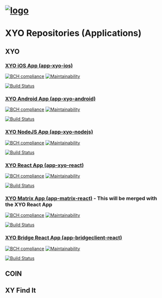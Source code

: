 [logo]: https://cdn.xy.company/img/brand/XY_Logo_GitHub.png

# [![logo]](https://xy.company)

# XYO Repositories (Applications)

## XYO

### [XYO iOS App (app-xyo-ios)](https://github.com/XYOracleNetwork/app-xyo-ios)

[![BCH compliance](https://bettercodehub.com/edge/badge/XYOracleNetwork/app-xyo-ios?branch=master&token=d1a1202b305cc5c0aca3499f88cf19c8bbd135bd)](https://bettercodehub.com/)
[![Maintainability](https://api.codeclimate.com/v1/badges/583429734a65544599e2/maintainability)](https://codeclimate.com/repos/5cca44faed50d7023f0021c5/maintainability)

[![Build Status](https://travis-ci.com/XYOracleNetwork/app-xyo-ios.svg?token=DwLaRUVjarU2ZypyaHXe&branch=master)](https://travis-ci.com/XYOracleNetwork/app-xyo-ios)

### [XYO Android App (app-xyo-android)](https://github.com/XYOracleNetwork/app-xyo-android)

[![BCH compliance](https://bettercodehub.com/edge/badge/XYOracleNetwork/app-xyo-android?branch=master&token=6e9bc43622bb1745f4cc467e7f6aba43df3ab3bf)](https://bettercodehub.com/)
[![Maintainability](https://api.codeclimate.com/v1/badges/f16fe6684a5cf8143596/maintainability)](https://codeclimate.com/repos/5c3ea0950154c8026e004420/maintainability)

[![Build Status](https://travis-ci.com/XYOracleNetwork/app-xyo-android.svg?token=A85R2pDnngMDyWoqeLUG&branch=master)](https://travis-ci.com/XYOracleNetwork/app-xyo-android)

### [XYO NodeJS App (app-xyo-nodejs)](https://github.com/XYOracleNetwork/app-xyo-nodejs)

[![BCH compliance](https://bettercodehub.com/edge/badge/XYOracleNetwork/app-xyo-nodejs?branch=master)](https://bettercodehub.com/results/XYOracleNetwork/app-xyo-nodejs)
[![Maintainability](https://api.codeclimate.com/v1/badges/8f85e487311d108420c0/maintainability)](https://codeclimate.com/github/XYOracleNetwork/app-xyo-nodejs/maintainability)

[![Build Status](https://travis-ci.com/XYOracleNetwork/app-xyo-nodejs.svg?token=A85R2pDnngMDyWoqeLUG&branch=master)](https://travis-ci.com/XYOracleNetwork/app-xyo-nodejs)


### [XYO React App (app-xyo-react)](https://github.com/XYOracleNetwork/app-matrix-react)

[![BCH compliance](https://bettercodehub.com/edge/badge/XYOracleNetwork/app-xyo-react?branch=master&token=91e9fabe2477e1a66c40e620e726c50cef8da167)](https://bettercodehub.com/)
[![Maintainability](https://api.codeclimate.com/v1/badges/563edc770594497c2b62/maintainability)](https://codeclimate.com/repos/5cca47f0e24c0f02b30049e5/maintainability)

[![Build Status](https://travis-ci.com/XYOracleNetwork/app-xyo-react.svg?branch=develop)](https://travis-ci.com/XYOracleNetwork/app-xyo-react)

### [XYO Matrix App (app-matrix-react)](https://github.com/XYOracleNetwork/app-matrix-react) - This will be merged with the XYO React App

[![BCH compliance](https://bettercodehub.com/edge/badge/XYOracleNetwork/app-matrix-react?branch=develop&token=1e20127b492251fd44f57b4361c4df9714ff2ff3)](https://bettercodehub.com/)
[![Maintainability](https://api.codeclimate.com/v1/badges/563edc770594497c2b62/maintainability)](https://codeclimate.com/repos/5cca47f0e24c0f02b30049e5/maintainability)

[![Build Status](https://travis-ci.com/XYOracleNetwork/app-xyo-react.svg?token=A85R2pDnngMDyWoqeLUG&branch=master)](https://travis-ci.com/XYOracleNetwork/app-xyo-react)

### [XYO Bridge React App (app-bridgeclient-react)](https://github.com/XYOracleNetwork/app-bridgeclient-react)

[![BCH compliance](https://bettercodehub.com/edge/badge/XYOracleNetwork/app-bridgeclient-react?branch=develop&token=cf211435bbe943ac885db4029189241f961ad84a)](https://bettercodehub.com/)
[![Maintainability](https://api.codeclimate.com/v1/badges/ea42dd9dd65638df5e1b/maintainability)](https://codeclimate.com/repos/5cca47a62877960258003735/maintainability)

[![Build Status](https://travis-ci.com/XYOracleNetwork/app-bridgeclient-react.svg?token=A85R2pDnngMDyWoqeLUG&branch=master)](https://travis-ci.com/XYOracleNetwork/app-bridgeclient-react)

## COIN

## XY Find It